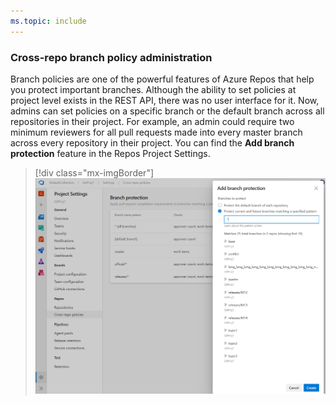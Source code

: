 ```yaml
---
ms.topic: include
---
```


### Cross-repo branch policy administration

Branch policies are one of the powerful features of Azure Repos that help you protect important branches. Although the ability to set policies at project level exists in the REST API, there was no user interface for it. Now, admins can set policies on a specific branch or the default branch across all repositories in their project. For example, an admin could require two minimum reviewers for all pull requests made into every master branch across every repository in their project. You can find the **Add branch protection** feature in the Repos Project Settings.

> [!div class="mx-imgBorder"]
> ![Badge](../../_img/160_01.png)